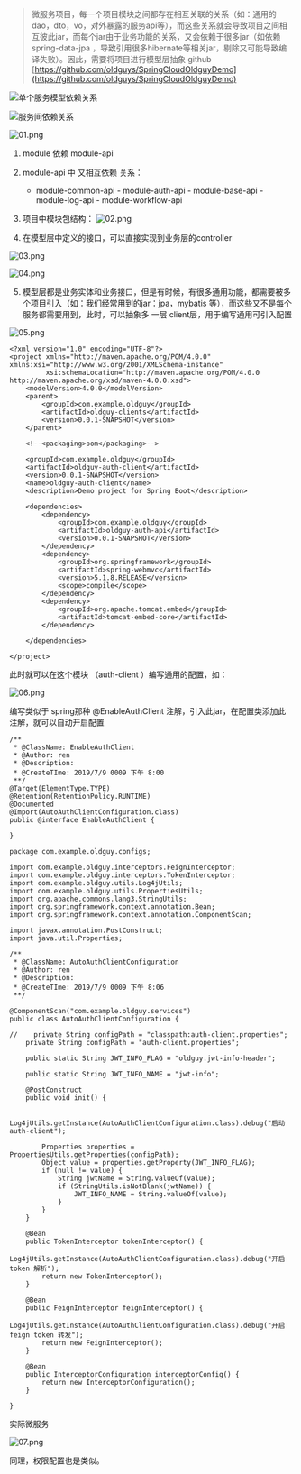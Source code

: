 > 微服务项目，每一个项目模块之间都存在相互关联的关系（如：通用的dao，dto，vo，对外暴露的服务api等），而这些关系就会导致项目之间相互彼此jar，而每个jar由于业务功能的关系，又会依赖于很多jar（如依赖 spring-data-jpa ，导致引用很多hibernate等相关jar，剔除又可能导致编译失败）。因此，需要将项目进行模型层抽象
>  github [https://github.com/oldguys/SpringCloudOldguyDemo](https://github.com/oldguys/SpringCloudOldguyDemo)
> 

![单个服务模型依赖关系](https://upload-images.jianshu.io/upload_images/14387783-26f51949baec6324.png?imageMogr2/auto-orient/strip%7CimageView2/2/w/1240)

![服务间依赖关系](https://upload-images.jianshu.io/upload_images/14387783-21b2f8861e09fed3.png?imageMogr2/auto-orient/strip%7CimageView2/2/w/1240)


![01.png](https://upload-images.jianshu.io/upload_images/14387783-bc14b41ae75768ba.png?imageMogr2/auto-orient/strip%7CimageView2/2/w/1240)

1. module 依赖 module-api
2. module-api 中 又相互依赖 关系：
      - module-common-api
            - module-auth-api
            - module-base-api
            - module-log-api
            - module-workflow-api
3. 项目中模块包结构：
    ![02.png](https://upload-images.jianshu.io/upload_images/14387783-8e0851f7bcf707e7.png?imageMogr2/auto-orient/strip%7CimageView2/2/w/1240)

4. 在模型层中定义的接口，可以直接实现到业务层的controller

![03.png](https://upload-images.jianshu.io/upload_images/14387783-1e4e891eb541180e.png?imageMogr2/auto-orient/strip%7CimageView2/2/w/1240)

![04.png](https://upload-images.jianshu.io/upload_images/14387783-42c96565f41a97f7.png?imageMogr2/auto-orient/strip%7CimageView2/2/w/1240)

5. 模型层都是业务实体和业务接口，但是有时候，有很多通用功能，都需要被多个项目引入（如：我们经常用到的jar：jpa，mybatis 等），而这些又不是每个服务都需要用到，此时，可以抽象多 一层 client层，用于编写通用可引入配置

![05.png](https://upload-images.jianshu.io/upload_images/14387783-2d8941e4d3cfced3.png?imageMogr2/auto-orient/strip%7CimageView2/2/w/1240)

```
<?xml version="1.0" encoding="UTF-8"?>
<project xmlns="http://maven.apache.org/POM/4.0.0" xmlns:xsi="http://www.w3.org/2001/XMLSchema-instance"
         xsi:schemaLocation="http://maven.apache.org/POM/4.0.0 http://maven.apache.org/xsd/maven-4.0.0.xsd">
    <modelVersion>4.0.0</modelVersion>
    <parent>
        <groupId>com.example.oldguy</groupId>
        <artifactId>oldguy-clients</artifactId>
        <version>0.0.1-SNAPSHOT</version>
    </parent>

    <!--<packaging>pom</packaging>-->

    <groupId>com.example.oldguy</groupId>
    <artifactId>oldguy-auth-client</artifactId>
    <version>0.0.1-SNAPSHOT</version>
    <name>oldguy-auth-client</name>
    <description>Demo project for Spring Boot</description>

    <dependencies>
        <dependency>
            <groupId>com.example.oldguy</groupId>
            <artifactId>oldguy-auth-api</artifactId>
            <version>0.0.1-SNAPSHOT</version>
        </dependency>
        <dependency>
            <groupId>org.springframework</groupId>
            <artifactId>spring-webmvc</artifactId>
            <version>5.1.8.RELEASE</version>
            <scope>compile</scope>
        </dependency>
        <dependency>
            <groupId>org.apache.tomcat.embed</groupId>
            <artifactId>tomcat-embed-core</artifactId>
        </dependency>

    </dependencies>

</project>

```

此时就可以在这个模块 （auth-client ）编写通用的配置，如：

![06.png](https://upload-images.jianshu.io/upload_images/14387783-1ab7f2278a675bed.png?imageMogr2/auto-orient/strip%7CimageView2/2/w/1240)

编写类似于 spring那种 @EnableAuthClient 注解，引入此jar，在配置类添加此注解，就可以自动开启配置

```
/**
 * @ClassName: EnableAuthClient
 * @Author: ren
 * @Description:
 * @CreateTIme: 2019/7/9 0009 下午 8:00
 **/
@Target(ElementType.TYPE)
@Retention(RetentionPolicy.RUNTIME)
@Documented
@Import(AutoAuthClientConfiguration.class)
public @interface EnableAuthClient {

}

package com.example.oldguy.configs;

import com.example.oldguy.interceptors.FeignInterceptor;
import com.example.oldguy.interceptors.TokenInterceptor;
import com.example.oldguy.utils.Log4jUtils;
import com.example.oldguy.utils.PropertiesUtils;
import org.apache.commons.lang3.StringUtils;
import org.springframework.context.annotation.Bean;
import org.springframework.context.annotation.ComponentScan;

import javax.annotation.PostConstruct;
import java.util.Properties;

/**
 * @ClassName: AutoAuthClientConfiguration
 * @Author: ren
 * @Description:
 * @CreateTIme: 2019/7/9 0009 下午 8:06
 **/

@ComponentScan("com.example.oldguy.services")
public class AutoAuthClientConfiguration {

//    private String configPath = "classpath:auth-client.properties";
    private String configPath = "auth-client.properties";

    public static String JWT_INFO_FLAG = "oldguy.jwt-info-header";

    public static String JWT_INFO_NAME = "jwt-info";

    @PostConstruct
    public void init() {

        Log4jUtils.getInstance(AutoAuthClientConfiguration.class).debug("启动 auth-client");

        Properties properties = PropertiesUtils.getProperties(configPath);
        Object value = properties.getProperty(JWT_INFO_FLAG);
        if (null != value) {
            String jwtName = String.valueOf(value);
            if (StringUtils.isNotBlank(jwtName)) {
                JWT_INFO_NAME = String.valueOf(value);
            }
        }
    }

    @Bean
    public TokenInterceptor tokenInterceptor() {
        Log4jUtils.getInstance(AutoAuthClientConfiguration.class).debug("开启 token 解析");
        return new TokenInterceptor();
    }

    @Bean
    public FeignInterceptor feignInterceptor() {
        Log4jUtils.getInstance(AutoAuthClientConfiguration.class).debug("开启 feign token 转发");
        return new FeignInterceptor();
    }

    @Bean
    public InterceptorConfiguration interceptorConfig() {
        return new InterceptorConfiguration();
    }

}

```
实际微服务

![07.png](https://upload-images.jianshu.io/upload_images/14387783-7dfd183563cda0f3.png?imageMogr2/auto-orient/strip%7CimageView2/2/w/1240)


同理，权限配置也是类似。





